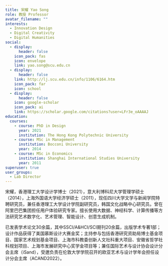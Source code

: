 ```yaml
---
title: 宋耀 Yao Song
role: 教授 Professor
avatar_filename: ""
interests:
  - Innovation Design
  - Digital Creativity
  - Digital Humanities
social:
  - display:
      header: false
    icon_pack: fas
    icon: envelope
    link: yao.song@scu.edu.cn
  - display:
      header: false
    link: http://lj.scu.edu.cn/info/1106/6164.htm
    icon_pack: far
    icon: school
  - display:
      header: false
    icon: google-scholar
    icon_pack: ai
    link: https://scholar.google.com/citations?user=LFr3e_oAAAAJ
education:
  courses:
    - course: PhD in Design
      year: 2021
      institution: The Hong Kong Polytechnic University
    - course: MSc in Management
      institution: Bocconi University
      year: 2014
    - course: MSc in Economics
      institution: Shanghai International Studies University
      year: 2011
superuser: true
user_groups:
  - Lab Director
---
```

宋耀，香港理工大学设计学博士（2021），意大利博科尼大学管理学硕士（2014），上海外国语大学经济学硕士（2011），现任四川大学文学与新闻学院特聘研究员，兼任香港理工大学设计学院副研究员，韩国文化战略中心研究员。曾在阿里巴巴集团担任用户体验研究专家。擅长使用大数据、神经科学、计算传播等方法研究艺术数字化、艺术管理、智能设计、创意生成机制。

已发表学术论文30余篇，其中SSCI/A&HCI/SCI期刊20余篇，出版学术专著1部；设计作品获得了美国慕斯设计大赛金奖；主持参与包括香港研究资助局博士基金项目、国家艺术规划基金项目、上海市科教委创新人文社科重大项目、安徽省哲学社科规划项目、上海市发展研究中心奖学金项目等；兼任国际艺术与设计协会设计分会主席（iSand），受邀负责在伦敦大学学院召开的欧亚艺术与设计学年会担任设计分会主席（ACAND2022）。